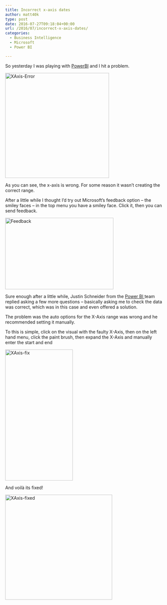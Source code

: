 ```yaml
---
title: Incorrect x-axis dates
author: matt40k
type: post
date: 2016-07-27T09:18:04+00:00
url: /2016/07/incorrect-x-axis-dates/
categories:
  - Business Intelligence
  - Microsoft
  - Power BI

---
```

So yesterday I was playing with <a href="http://powerbi.com/" target="_blank" rel="nofollow">PowerBI</a> and I hit a problem.

<a href="//matt40k.uk/img/2016/07/XAxis-Error.png" target="_blank" rel="nofollow"><img class="alignnone size-full wp-image-802" src="//matt40k.uk/img/2016/07/XAxis-Error.png" alt="XAxis-Error" width="332" height="335" srcset="//matt40k.uk/img/2016/07/XAxis-Error.png 332w, //matt40k.uk/img/2016/07/XAxis-Error-150x150.png 150w, //matt40k.uk/img/2016/07/XAxis-Error-297x300.png 297w" sizes="(max-width: 332px) 100vw, 332px" /></a>

As you can see, the x-axis is wrong. For some reason it wasn&#8217;t creating the correct range.

After a little while I thought I&#8217;d try out Microsoft&#8217;s feedback option &#8211; the smiley faces &#8211; in the top menu you have a smiley face. Click it, then you can send feedback.

<a href="//matt40k.uk/img/2016/07/Feedback.png" target="_blank" rel="nofollow"><img class="alignnone size-full wp-image-805" src="//matt40k.uk/img/2016/07/Feedback.png" alt="Feedback" width="346" height="228" srcset="//matt40k.uk/img/2016/07/Feedback.png 346w, //matt40k.uk/img/2016/07/Feedback-300x198.png 300w" sizes="(max-width: 346px) 100vw, 346px" /></a>

Sure enough after a little while, Justin Schneider from the <a href="http://powerbi.com" target="_blank" rel="nofollow">Power BI </a>team replied asking a few more questions &#8211; basically asking me to check the data was correct, which was in this case and even offered a solution.

The problem was the auto options for the X-Axis range was wrong and he recommended setting it manually.

To this is simple, click on the visual with the faulty X-Axis, then on the left hand menu, click the paint brush, then expand the X-Axis and manually enter the start and end

<a href="//matt40k.uk/img/2016/07/XAxis-fix.png" target="_blank" rel="nofollow"><img class="alignnone size-full wp-image-803" src="//matt40k.uk/img/2016/07/XAxis-fix.png" alt="XAxis-fix" width="216" height="418" srcset="//matt40k.uk/img/2016/07/XAxis-fix.png 216w, //matt40k.uk/img/2016/07/XAxis-fix-155x300.png 155w" sizes="(max-width: 216px) 100vw, 216px" /></a>

And voilà its fixed!

<a href="//matt40k.uk/img/2016/07/XAxis-fixed.png" target="_blank" rel="nofollow"><img class="alignnone size-full wp-image-804" src="//matt40k.uk/img/2016/07/XAxis-fixed.png" alt="XAxis-fixed" width="342" height="335" srcset="//matt40k.uk/img/2016/07/XAxis-fixed.png 342w, //matt40k.uk/img/2016/07/XAxis-fixed-300x294.png 300w" sizes="(max-width: 342px) 100vw, 342px" /></a>
